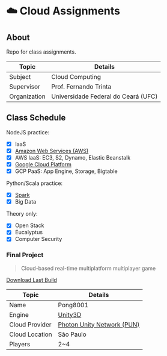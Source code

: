# :cloud: Cloud Assignments 

## About
Repo for class assignments.  

| Topic | Details |
|-------|-----------|
| Subject | Cloud Computing |
| Supervisor | Prof. Fernando Trinta |
| Organization | Universidade Federal do Ceará (UFC) |

## Class Schedule
NodeJS practice:
  - [x] IaaS
  - [x] [Amazon Web Services (AWS)](https://aws.amazon.com/)
  - [x] AWS IaaS: EC3, S2, Dynamo, Elastic Beanstalk
  - [x] [Google Cloud Platform](https://cloud.google.com/)
  - [x] GCP PaaS: App Engine, Storage, Bigtable
  
Python/Scala practice:
  - [x] [Spark](https://spark.apache.org/)
  - [x] Big Data

Theory only:
  - [x] Open Stack
  - [x] Eucalyptus
  - [x] Computer Security

### Final Project
> Cloud-based real-time multiplatform multiplayer game

[Download Last Build](https://meronsoda.itch.io/pong8001)

| Topic | Details |
|-------|-----------|
| Name | Pong8001 |
| Engine | [Unity3D](https://unity3d.com) |
| Cloud Provider | [Photon Unity Network (PUN)](https://www.photonengine.com/en/PUN) |
| Cloud Location | São Paulo |
| Players | 2~4 |
